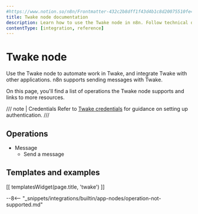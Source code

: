 ```yaml
---
#https://www.notion.so/n8n/Frontmatter-432c2b8dff1f43d4b1c8d20075510fe4
title: Twake node documentation
description: Learn how to use the Twake node in n8n. Follow technical documentation to integrate Twake node into your workflows.
contentType: [integration, reference]
---
```


# Twake node

Use the Twake node to automate work in Twake, and integrate Twake with other applications. n8n supports sending messages with Twake.

On this page, you'll find a list of operations the Twake node supports and links to more resources.

/// note | Credentials
Refer to [Twake credentials](/integrations/builtin/credentials/twake.md) for guidance on setting up authentication. 
///

## Operations

* Message
    * Send a message

## Templates and examples

<!-- see https://www.notion.so/n8n/Pull-in-templates-for-the-integrations-pages-37c716837b804d30a33b47475f6e3780 -->
[[ templatesWidget(page.title, 'twake') ]]

--8<-- "_snippets/integrations/builtin/app-nodes/operation-not-supported.md"
